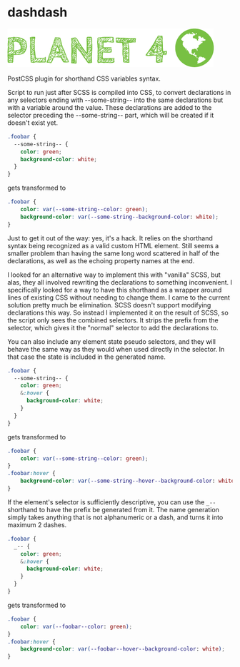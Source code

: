 # dashdash

![Planet4](./planet4.png)

PostCSS plugin for shorthand CSS variables syntax.

Script to run just after SCSS is compiled into CSS, to convert declarations in any selectors ending with --some-string--
into the same declarations but with a variable around the value. These declarations are added to the selector preceding
the --some-string-- part, which will be created if it doesn't exist yet.

```scss
.foobar {
  --some-string-- {
    color: green;
    background-color: white;
  }
}
```
gets transformed to 
```css
.foobar {
    color: var(--some-string--color: green);
    background-color: var(--some-string--background-color: white);
}
```

Just to get it out of the way: yes, it's a hack. It relies on the shorthand syntax being recognized as a valid custom
HTML element. Still seems a smaller problem than having the same long word scattered in half of the declarations, as 
well as the echoing property names at the end.

I looked for an alternative way to implement this with "vanilla" SCSS, but alas, they all involved rewriting the 
declarations to something inconvenient. I specifically looked for a way to have this shorthand as a wrapper around lines
of existing CSS without needing to change them. I came to the current solution pretty much be elimination. SCSS doesn't
support modifying declarations this way. So instead I implemented it on the result of SCSS, so the script only sees the 
combined selectors. It strips the prefix from the selector, which gives it the "normal" selector to add the declarations
to.

You can also include any element state pseudo selectors, and they will behave the same way as they would when used 
directly in the selector. In that case the state is included in the generated name.
```scss
.foobar {
  --some-string-- {
    color: green;
    &:hover {
      background-color: white;
    }
  }
}
```
gets transformed to
```css
.foobar {
    color: var(--some-string--color: green);
}
.foobar:hover {
    background-color: var(--some-string--hover--background-color: white);
}
```

If the element's selector is sufficiently descriptive, you can use the `_--` shorthand to have the prefix be generated
from it. The name generation simply takes anything that is not alphanumeric or a dash, and turns it into maximum 2
dashes.

```scss
.foobar {
  _-- {
    color: green;
    &:hover {
      background-color: white;
    }
  }
}
```
gets transformed to
```css
.foobar {
    color: var(--foobar--color: green);
}
.foobar:hover {
    background-color: var(--foobar--hover--background-color: white);
}
```
